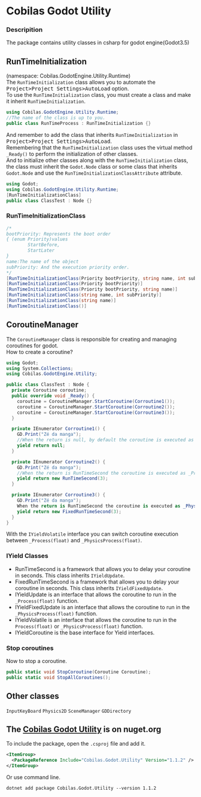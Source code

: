 # Cobilas Godot Utility
### Descripition
The package contains utility classes in csharp for godot engine(Godot3.5)
## RunTimeInitialization
(namespace: Cobilas.GodotEngine.Utility.Runtime)<br>
The `RunTimeInitialization` class allows you to automate the <kbd>Project&gt;Project Settings&gt;AutoLoad</kbd> option.<br>
To use the `RunTimeInitialization` class, you must create a class and make it inherit `RunTimeInitialization`.
```c#
using Cobilas.GodotEngine.Utility.Runtime;
//The name of the class is up to you.
public class RunTimeProcess : RunTimeInitialization {}
```
And remember to add the class that inherits `RunTimeInitialization` in <kbd>Project&gt;Project Settings&gt;AutoLoad</kbd>.<br>
Remembering that the `RunTimeInitialization` class uses the virtual method `_Ready()` to perform the initialization of other classes.<br>
And to initialize other classes along with the `RunTimeInitialization` class, the class must inherit the `Godot.Node` class or some class that inherits `Godot.Node` and use the `RunTimeInitializationClassAttribute` attribute.
```c#
using Godot;
using Cobilas.GodotEngine.Utility.Runtime;
[RunTimeInitializationClass]
public class ClassTest : Node {}
```
### RunTimeInitializationClass
```c#
/*
bootPriority: Represents the boot order
{ (enum Priority)values
        StartBefore,
        StartLater
}
name:The name of the object
subPriority: And the execution priority order.
*/
[RunTimeInitializationClass(Priority bootPriority, string name, int subPriority)]
[RunTimeInitializationClass(Priority bootPriority)]
[RunTimeInitializationClass(Priority bootPriority, string name)]
[RunTimeInitializationClass(string name, int subPriority)]
[RunTimeInitializationClass(string name)]
[RunTimeInitializationClass()]
```
## CoroutineManager
The `CoroutineManager` class is responsible for creating and managing coroutines for godot.<br>
How to create a coroutine?
```c#
using Godot;
using System.Collections;
using Cobilas.GodotEngine.Utility;

public class ClassTest : Node {
  private Coroutine coroutine;
  public override void _Ready() {
    coroutine = CoroutineManager.StartCoroutine(Corroutine1());
    coroutine = CoroutineManager.StartCoroutine(Corroutine2());
    coroutine = CoroutineManager.StartCoroutine(Corroutine3());
  }

  private IEnumerator Corroutine1() {
    GD.Print("Zé da manga");
    //When the return is null, by default the coroutine is executed as _Process().
    yield return null;
  }

  private IEnumerator Corroutine2() {
    GD.Print("Zé da manga");
    //When the return is RunTimeSecond the coroutine is executed as _Process() with a pre-defined delay.
    yield return new RunTimeSecond(3);
  }

  private IEnumerator Corroutine3() {
    GD.Print("Zé da manga");
    When the return is RunTimeSecond the coroutine is executed as _PhysicProcess() with a pre-defined delay.
    yield return new FixedRunTimeSecond(3);
  }
}
```
With the `IYieldVolatile` interface you can switch coroutine execution between `_Process(float)` and `_PhysicsProcess(float)`.
### IYield Classes
- RunTimeSecond is a framework that allows you to delay your coroutine in seconds. This class inherits `IYieldUpdate`.
- FixedRunTimeSecond is a framework that allows you to delay your coroutine in seconds. This class inherits `IYieldFixedUpdate`.
- IYieldUpdate is an interface that allows the coroutine to run in the `_Process(float)` function.
- IYieldFixedUpdate is an interface that allows the coroutine to run in the `_PhysicsProcess(float)` function.
- IYieldVolatile is an interface that allows the coroutine to run in the `Process(float)` or `_PhysicsProcess(float)` function.
- IYieldCoroutine is the base interface for Yield interfaces.
### Stop coroutines
Now to stop a coroutine.
```c#
public static void StopCoroutine(Coroutine Coroutine);
public static void StopAllCoroutines();
```
## Other classes
`InputKeyBoard` `Physics2D` `SceneManager` `GDDirectory`

## The [Cobilas Godot Utility](https://www.nuget.org/packages/Cobilas.Godot.Utility/) is on nuget.org
To include the package, open the `.csproj` file and add it.
```xml
<ItemGroup>
  <PackageReference Include="Cobilas.Godot.Utility" Version="1.1.2" />
</ItemGroup>
```
Or use command line.
```
dotnet add package Cobilas.Godot.Utility --version 1.1.2
```

